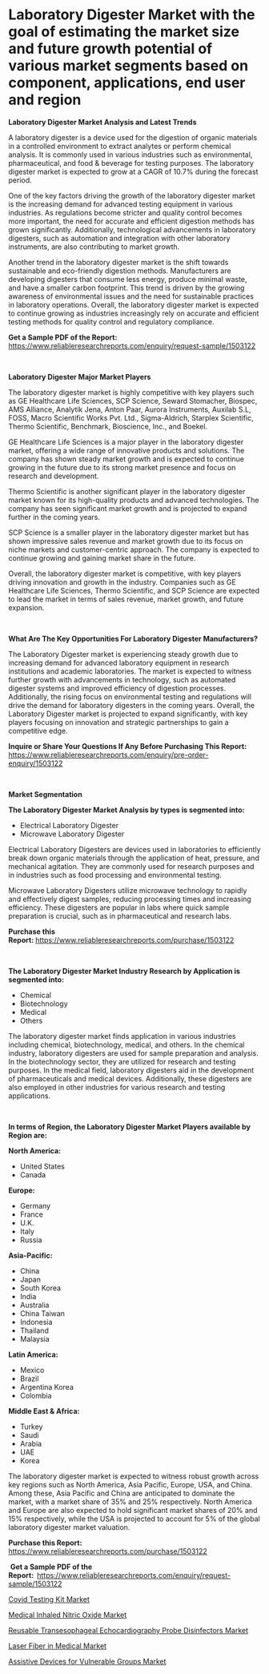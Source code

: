<p><h1>Laboratory Digester Market with the goal of estimating the market size and future growth potential of various market segments based on component, applications, end user and region</h1></p><p><strong>Laboratory Digester Market Analysis and Latest Trends</strong></p>
<p><p>A laboratory digester is a device used for the digestion of organic materials in a controlled environment to extract analytes or perform chemical analysis. It is commonly used in various industries such as environmental, pharmaceutical, and food & beverage for testing purposes. The laboratory digester market is expected to grow at a CAGR of 10.7% during the forecast period.</p><p>One of the key factors driving the growth of the laboratory digester market is the increasing demand for advanced testing equipment in various industries. As regulations become stricter and quality control becomes more important, the need for accurate and efficient digestion methods has grown significantly. Additionally, technological advancements in laboratory digesters, such as automation and integration with other laboratory instruments, are also contributing to market growth.</p><p>Another trend in the laboratory digester market is the shift towards sustainable and eco-friendly digestion methods. Manufacturers are developing digesters that consume less energy, produce minimal waste, and have a smaller carbon footprint. This trend is driven by the growing awareness of environmental issues and the need for sustainable practices in laboratory operations. Overall, the laboratory digester market is expected to continue growing as industries increasingly rely on accurate and efficient testing methods for quality control and regulatory compliance.</p></p>
<p><strong>Get a Sample PDF of the Report:&nbsp;</strong> <a href="https://www.reliableresearchreports.com/enquiry/request-sample/1503122">https://www.reliableresearchreports.com/enquiry/request-sample/1503122</a></p>
<p>&nbsp;</p>
<p><strong>Laboratory Digester Major Market Players</strong></p>
<p><p>The laboratory digester market is highly competitive with key players such as GE Healthcare Life Sciences, SCP Science, Seward Stomacher, Biospec, AMS Alliance, Analytik Jena, Anton Paar, Aurora Instruments, Auxilab S.L, FOSS, Macro Scientific Works Pvt. Ltd., Sigma-Aldrich, Starplex Scientific, Thermo Scientific, Benchmark, Bioscience, Inc., and Boekel.</p><p>GE Healthcare Life Sciences is a major player in the laboratory digester market, offering a wide range of innovative products and solutions. The company has shown steady market growth and is expected to continue growing in the future due to its strong market presence and focus on research and development.</p><p>Thermo Scientific is another significant player in the laboratory digester market known for its high-quality products and advanced technologies. The company has seen significant market growth and is projected to expand further in the coming years.</p><p>SCP Science is a smaller player in the laboratory digester market but has shown impressive sales revenue and market growth due to its focus on niche markets and customer-centric approach. The company is expected to continue growing and gaining market share in the future.</p><p>Overall, the laboratory digester market is competitive, with key players driving innovation and growth in the industry. Companies such as GE Healthcare Life Sciences, Thermo Scientific, and SCP Science are expected to lead the market in terms of sales revenue, market growth, and future expansion.</p></p>
<p>&nbsp;</p>
<p><strong>What Are The Key Opportunities For Laboratory Digester Manufacturers?</strong></p>
<p><p>The Laboratory Digester market is experiencing steady growth due to increasing demand for advanced laboratory equipment in research institutions and academic laboratories. The market is expected to witness further growth with advancements in technology, such as automated digester systems and improved efficiency of digestion processes. Additionally, the rising focus on environmental testing and regulations will drive the demand for laboratory digesters in the coming years. Overall, the Laboratory Digester market is projected to expand significantly, with key players focusing on innovation and strategic partnerships to gain a competitive edge.</p></p>
<p><strong>Inquire or Share Your Questions If Any Before Purchasing This Report:</strong> <a href="https://www.reliableresearchreports.com/enquiry/pre-order-enquiry/1503122">https://www.reliableresearchreports.com/enquiry/pre-order-enquiry/1503122</a></p>
<p>&nbsp;</p>
<p><strong>Market Segmentation</strong></p>
<p><strong>The Laboratory Digester Market Analysis by types is segmented into:</strong></p>
<p><ul><li>Electrical Laboratory Digester</li><li>Microwave Laboratory Digester</li></ul></p>
<p><p>Electrical Laboratory Digesters are devices used in laboratories to efficiently break down organic materials through the application of heat, pressure, and mechanical agitation. They are commonly used for research purposes and in industries such as food processing and environmental testing. </p><p>Microwave Laboratory Digesters utilize microwave technology to rapidly and effectively digest samples, reducing processing times and increasing efficiency. These digesters are popular in labs where quick sample preparation is crucial, such as in pharmaceutical and research labs.</p></p>
<p><strong>Purchase this Report:&nbsp;</strong><a href="https://www.reliableresearchreports.com/purchase/1503122">https://www.reliableresearchreports.com/purchase/1503122</a></p>
<p>&nbsp;</p>
<p><strong>The Laboratory Digester Market Industry Research by Application is segmented into:</strong></p>
<p><ul><li>Chemical</li><li>Biotechnology</li><li>Medical</li><li>Others</li></ul></p>
<p><p>The laboratory digester market finds application in various industries including chemical, biotechnology, medical, and others. In the chemical industry, laboratory digesters are used for sample preparation and analysis. In the biotechnology sector, they are utilized for research and testing purposes. In the medical field, laboratory digesters aid in the development of pharmaceuticals and medical devices. Additionally, these digesters are also employed in other industries for various research and testing applications.</p></p>
<p>&nbsp;</p>
<p><strong>In terms of Region, the Laboratory Digester Market Players available by Region are:</strong></p>
<p>
    <p> <strong> North America: </strong>
        <ul>
            <li>United States</li>
            <li>Canada</li>
        </ul>
        </p> 
    <p> <strong> Europe: </strong>
        <ul>
            <li>Germany</li>
            <li>France</li>
            <li>U.K.</li>
            <li>Italy</li>
            <li>Russia</li>
        </ul>
        </p> 
    <p> <strong> Asia-Pacific: </strong>
        <ul>
            <li>China</li>
            <li>Japan</li>
            <li>South Korea</li>
            <li>India</li>
            <li>Australia</li>
            <li>China Taiwan</li>
            <li>Indonesia</li>
            <li>Thailand</li>
            <li>Malaysia</li>
        </ul>
        </p> 
    <p> <strong> Latin America: </strong>
        <ul>
            <li>Mexico</li>
            <li>Brazil</li>
            <li>Argentina Korea</li>
            <li>Colombia</li>
        </ul>
        </p> 
    <p> <strong> Middle East & Africa: </strong>
        <ul>
            <li>Turkey</li>
            <li>Saudi</li>
            <li>Arabia</li>
            <li>UAE</li>
            <li>Korea</li>
        </ul>
    </p>
    </p>
<p><p>The laboratory digester market is expected to witness robust growth across key regions such as North America, Asia Pacific, Europe, USA, and China. Among these, Asia Pacific and China are anticipated to dominate the market, with a market share of 35% and 25% respectively. North America and Europe are also expected to hold significant market shares of 20% and 15% respectively, while the USA is projected to account for 5% of the global laboratory digester market valuation.</p></p>
<p><strong>Purchase this Report: </strong><a href="https://www.reliableresearchreports.com/purchase/1503122">https://www.reliableresearchreports.com/purchase/1503122</a></p>
<p>&nbsp;<strong>Get a Sample PDF of the Report:&nbsp;&nbsp;</strong><a href="https://www.reliableresearchreports.com/enquiry/request-sample/1503122">https://www.reliableresearchreports.com/enquiry/request-sample/1503122</a></p>
<p><strong></strong></p>
<p><p><a href="https://medium.com/p/b83f9bdbf7b0/edit">Covid Testing Kit Market</a></p><p><a href="https://medium.com/p/778e50d9e6d1/edit">Medical Inhaled Nitric Oxide Market</a></p><p><a href="https://medium.com/p/0dc4783b2337/edit">Reusable Transesophageal Echocardiography Probe Disinfectors Market</a></p><p><a href="https://medium.com/p/80454af4afff/edit">Laser Fiber in Medical Market</a></p><p><a href="https://medium.com/@irwinzieme/assistive-devices-for-vulnerable-groups-market-research-report-its-history-and-forecast-2024-to-802aac076bfb">Assistive Devices for Vulnerable Groups Market</a></p></p>